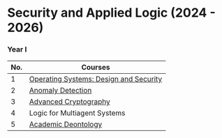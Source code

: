 # Security and Applied Logic (2024 - 2026)

### Year I
| No.  | Courses |
| ------------- | ------------- |
| 1  | [Operating Systems: Design and Security](Year%20I/Semester%20I/Operating%20Systems:%20Design%20and%20Security/)  |
| 2  | [Anomaly Detection](Year%20I/Semester%20I/Anomaly%20Detection/)  |
| 3  | [Advanced Cryptography](Year%20I/Semester%20I/advanced-cryptography/)
| 4  | Logic for Multiagent Systems  |
| 5  | [Academic Deontology](Year%20I/Semester%20I/academic-deontology/)  |
